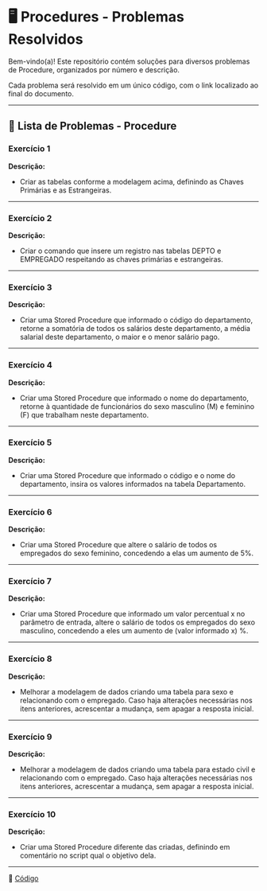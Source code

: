 # 🖥 Procedures - Problemas Resolvidos  

Bem-vindo(a)! Este repositório contém soluções para diversos problemas de Procedure, organizados por número e descrição.  

Cada problema será resolvido em um único código, com o link localizado ao final do documento.

---

## 📄 Lista de Problemas - Procedure

### Exercício 1  
**Descrição:**  

-  Criar as tabelas conforme a modelagem acima, definindo as  Chaves Primárias e as Estrangeiras.

---

### Exercício 2  
**Descrição:**  

-  Criar o comando que insere um registro nas tabelas DEPTO e  EMPREGADO respeitando as chaves primárias e estrangeiras. 

---

### Exercício 3 
**Descrição:**  

-  Criar uma Stored Procedure que informado o código do  departamento, retorne a somatória de todos os salários deste  departamento, a média salarial deste departamento, o maior e o  menor salário pago. 

---

### Exercício 4  
**Descrição:**  

-  Criar uma Stored Procedure que informado o nome do  departamento, retorne à quantidade de funcionários do sexo  masculino (M) e feminino (F) que trabalham neste departamento.

---

### Exercício 5  
**Descrição:**  

-  Criar uma Stored Procedure que informado o código e o nome do  departamento, insira os valores informados na tabela  Departamento.

---

### Exercício 6  
**Descrição:**  

-  Criar uma Stored Procedure que altere o salário de todos os  empregados do sexo feminino, concedendo a elas um aumento de  5%.

---

### Exercício 7 
**Descrição:**  

-  Criar uma Stored Procedure que informado um valor percentual x no parâmetro de entrada, altere o salário de todos os empregados  do sexo masculino, concedendo a eles um aumento de (valor  informado x) %.

---

### Exercício 8 
**Descrição:**  

-  Melhorar a modelagem de dados criando uma tabela para sexo e  relacionando com o empregado. Caso haja alterações necessárias  nos itens anteriores, acrescentar a mudança, sem apagar a resposta  inicial.

---

### Exercício 9 
**Descrição:**  

-  Melhorar a modelagem de dados criando uma tabela para estado  civil e relacionando com o empregado. Caso haja alterações  necessárias nos itens anteriores, acrescentar a mudança, sem  apagar a resposta inicial.

---

### Exercício 10 
**Descrição:**  

-  Criar uma Stored Procedure diferente das criadas, definindo em  comentário no script qual o objetivo dela.

---

🔗 [Código](https://github.com/Miguel-Russo/Faculdade/blob/main/2%C2%B0%20Semestre%20-%202024_2/Banco%20de%20Dados%20II/Procedures/Atividade_Procedure.sql)  
